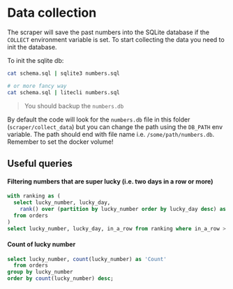 # Data collection

The scraper will save the past numbers into the SQLite database if the `COLLECT` environment variable is set. To start collecting the data you need to init the database.

To init the sqlite db:

```sh
cat schema.sql | sqlite3 numbers.sql

# or more fancy way
cat schema.sql | litecli numbers.sql
```

> You should backup the `numbers.db`

By default the code will look for the `numbers.db` file in this folder (`scraper/collect_data`) but you can change the path using the `DB_PATH` env variable. The path should end with file name i.e. `/some/path/numbers.db`. Remember to set the docker volume!

## Useful queries

#### Filtering numbers that are super lucky (i.e. two days in a row or more)

```sql
with ranking as (
  select lucky_number, lucky_day, 
    rank() over (partition by lucky_number order by lucky_day desc) as in_a_row
  from orders
) 
select lucky_number, lucky_day, in_a_row from ranking where in_a_row > 1;
```

#### Count of lucky number

```sql
select lucky_number, count(lucky_number) as 'Count'
  from orders
group by lucky_number
order by count(lucky_number) desc;

